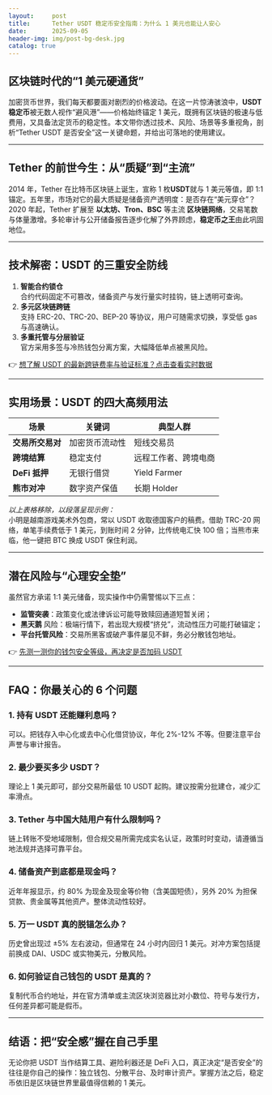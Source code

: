 ```yaml
---
layout:     post
title:      Tether USDT 稳定币安全指南：为什么 1 美元也能让人安心
date:       2025-09-05
header-img: img/post-bg-desk.jpg
catalog: true
---
```


## 区块链时代的“1 美元硬通货”
加密货币世界，我们每天都要面对剧烈的价格波动。在这一片惊涛骇浪中，**USDT 稳定币**被无数人视作“避风港”——价格始终锚定 1 美元，既拥有区块链的极速与低费用，又具备法定货币的稳定性。本文带你透过技术、风险、场景等多重视角，剖析“Tether USDT 是否安全”这一关键命题，并给出可落地的使用建议。

---

## Tether 的前世今生：从“质疑”到“主流”
2014 年，Tether 在比特币区块链上诞生，宣称 1 枚**USDT**就与 1 美元等值，即 1:1 锚定。五年里，市场对它的最大质疑是储备资产透明度：是否存在“美元穿仓”？  
2020 年起，Tether 扩展至 **以太坊、Tron、BSC** 等主流 **区块链网络**，交易笔数与体量激增。多轮审计与公开储备报告逐步化解了外界顾虑，**稳定币之王**由此巩固地位。

---

## 技术解密：USDT 的三重安全防线
1. **智能合约锁仓**  
   合约代码固定不可篡改，储备资产与发行量实时挂钩，链上透明可查询。  
2. **多元区块链跨链**  
   支持 ERC-20、TRC-20、BEP-20 等协议，用户可随需求切换，享受低 gas 与高速确认。  
3. **多重托管与分层验证**  
   官方采用多签与冷热钱包分离方案，大幅降低单点被黑风险。  

👉 [想了解 USDT 的最新跨链费率与验证标准？点击查看实时数据](https://okxdog.com/)

---

## 实用场景：USDT 的四大高频用法
| 场景 | 关键词 | 典型人群 |
|------|--------|----------|
| **交易所交易对** | 加密货币流动性 | 短线交易员 |
| **跨境结算** | 稳定支付 | 远程工作者、跨境电商 |
| **DeFi 抵押** | 无银行借贷 | Yield Farmer |
| **熊市对冲** | 数字资产保值 | 长期 Holder |

*以上表格移除，以段落呈现示例：*  
小明是越南游戏美术外包商，常以 USDT 收取德国客户的稿费。借助 TRC-20 网络，单笔手续费低于 1 美元，到账时间 2 分钟，比传统电汇快 100 倍；当熊市来临，他一键把 BTC 换成 USDT 保住利润。

---

## 潜在风险与“心理安全垫”
虽然官方承诺 1:1 美元储备，现实操作中仍需警惕以下三点：
- **监管突袭**：政策变化或法律诉讼可能导致赎回通道短暂关闭；  
- **黑天鹅** 风险：极端行情下，若出现大规模“挤兑”，流动性压力可能打破锚定；  
- **平台托管风险**：交易所黑客或破产事件屡见不鲜，务必分散钱包地址。  

👉 [先测一测你的钱包安全等级，再决定是否加码 USDT](https://okxdog.com/)

---

## FAQ：你最关心的 6 个问题

### 1. 持有 USDT 还能赚利息吗？
可以。把钱存入中心化或去中心化借贷协议，年化 2%-12% 不等。但要注意平台声誉与审计报告。

### 2. 最少要买多少 USDT？
理论上 1 美元即可，部分交易所最低 10 USDT 起购。建议按需分批建仓，减少汇率滑点。

### 3. Tether 与中国大陆用户有什么限制吗？
链上转账不受地域限制，但合规交易所需完成实名认证，政策时时变动，请遵循当地法规并选择可靠平台。

### 4. 储备资产到底都是现金吗？
近年年报显示，约 80% 为现金及现金等价物（含美国短债），另外 20% 为担保贷款、贵金属等其他资产。整体流动性较好。

### 5. 万一 USDT 真的脱锚怎么办？
历史曾出现过 ±5% 左右波动，但通常在 24 小时内回归 1 美元。对冲方案包括提前换成 DAI、USDC 或实物美元，分散风险。

### 6. 如何验证自己钱包的 USDT 是真的？
复制代币合约地址，并在官方清单或主流区块浏览器比对小数位、符号与发行方，任何差异都可能是假币。

---

## 结语：把“安全感”握在自己手里
无论你把 USDT 当作结算工具、避险利器还是 DeFi 入口，真正决定“是否安全”的往往是你自己的操作：独立钱包、分散平台、及时审计资产。掌握方法之后，稳定币依旧是区块链世界里最值得信赖的 1 美元。